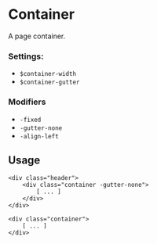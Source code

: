 Container
=========

A page container.

### Settings:

- `$container-width`
- `$container-gutter`

### Modifiers

- `-fixed`
- `-gutter-none`
- `-align-left`


Usage
-----

    <div class="header">
        <div class="container -gutter-none">
            [ ... ]
        </div>
    </div>

    <div class="container">
        [ ... ]
    </div>



